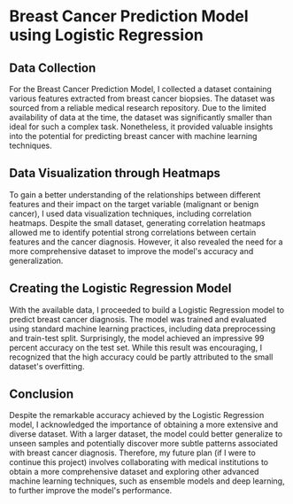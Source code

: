 # Breast Cancer Prediction Model using Logistic Regression

## Data Collection
For the Breast Cancer Prediction Model, I collected a dataset containing various features extracted from breast cancer biopsies. The dataset was sourced from a reliable medical research repository. Due to the limited availability of data at the time, the dataset was significantly smaller than ideal for such a complex task. Nonetheless, it provided valuable insights into the potential for predicting breast cancer with machine learning techniques.

## Data Visualization through Heatmaps
To gain a better understanding of the relationships between different features and their impact on the target variable (malignant or benign cancer), I used data visualization techniques, including correlation heatmaps. Despite the small dataset, generating correlation heatmaps allowed me to identify potential strong correlations between certain features and the cancer diagnosis. However, it also revealed the need for a more comprehensive dataset to improve the model's accuracy and generalization.

## Creating the Logistic Regression Model
With the available data, I proceeded to build a Logistic Regression model to predict breast cancer diagnosis. The model was trained and evaluated using standard machine learning practices, including data preprocessing and train-test split. Surprisingly, the model achieved an impressive 99 percent accuracy on the test set. While this result was encouraging, I recognized that the high accuracy could be partly attributed to the small dataset's overfitting.

## Conclusion
Despite the remarkable accuracy achieved by the Logistic Regression model, I acknowledged the importance of obtaining a more extensive and diverse dataset. With a larger dataset, the model could better generalize to unseen samples and potentially discover more subtle patterns associated with breast cancer diagnosis. Therefore, my future plan (if I were to continue this project) involves collaborating with medical institutions to obtain a more comprehensive dataset and exploring other advanced machine learning techniques, such as ensemble models and deep learning, to further improve the model's performance.

